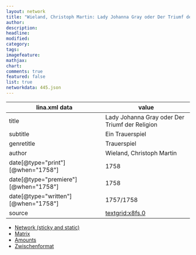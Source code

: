 ```yaml
---
layout: network
title: "Wieland, Christoph Martin: Lady Johanna Gray oder Der Triumf der Religion (1758)"
author:
description:
headline:
modified:
category:
tags:
imagefeature: 
mathjax: 
chart: 
comments: true
featured: false
list: true
networkdata: 445.json
---
```

lina.xml data  | value
------------- | -------------
title|Lady Johanna Gray oder Der Triumf der Religion
subtitle|Ein Trauerspiel
genretitle|Trauerspiel
author|Wieland, Christoph Martin
date[@type="print"][@when="1758"]|1758
date[@type="premiere"][@when="1758"]|1758
date[@type="written"][@when="1758"]|1757/1758
source|[textgrid:x8fs.0](https://textgridlab.org/1.0/tgcrud-public/rest/textgrid:x8fs.0/data)



* [Network (sticky and static)](/network445)
* [Matrix](/matrix445)
* [Amounts](/amounts445)
* [Zwischenformat](/lina445 )
